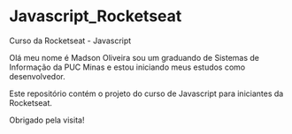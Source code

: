 # Javascript_Rocketseat
Curso da Rocketseat - Javascript


Olá meu nome  é Madson Oliveira sou um graduando de Sistemas de Informação da PUC Minas e estou iniciando meus estudos como desenvolvedor.

Este repositório contém o projeto do curso de Javascript para iniciantes da Rocketseat.

Obrigado pela visita!
